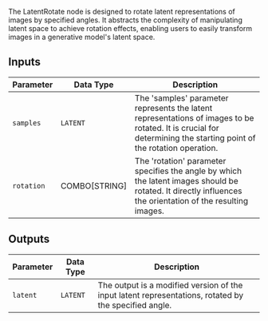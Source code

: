 
The LatentRotate node is designed to rotate latent representations of images by specified angles. It abstracts the complexity of manipulating latent space to achieve rotation effects, enabling users to easily transform images in a generative model's latent space.

## Inputs

| Parameter | Data Type | Description |
|-----------|-------------|-------------|
| `samples` | `LATENT`    | The 'samples' parameter represents the latent representations of images to be rotated. It is crucial for determining the starting point of the rotation operation. |
| `rotation` | COMBO[STRING] | The 'rotation' parameter specifies the angle by which the latent images should be rotated. It directly influences the orientation of the resulting images. |

## Outputs

| Parameter | Data Type | Description |
|-----------|-------------|-------------|
| `latent`  | `LATENT`    | The output is a modified version of the input latent representations, rotated by the specified angle. |
